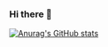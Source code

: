 ### Hi there 👋

[![Anurag's GitHub stats](https://github-readme-stats.vercel.app/api?username=stevefan1999-personal)](https://github.com/anuraghazra/github-readme-stats)
